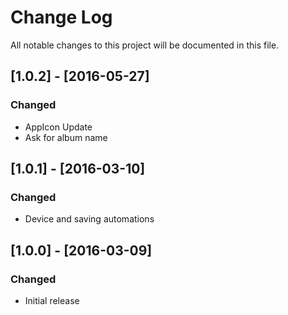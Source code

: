 # Change Log
All notable changes to this project will be documented in this file.

## [1.0.2] - [2016-05-27]
### Changed
- AppIcon Update
- Ask for album name

## [1.0.1] - [2016-03-10]
### Changed
- Device and saving automations

## [1.0.0] - [2016-03-09]
### Changed
- Initial release